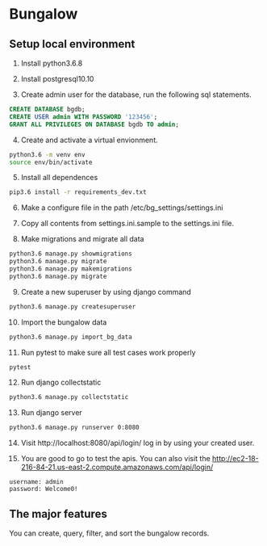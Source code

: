 # Bungalow

## Setup local environment

1. Install python3.6.8

2. Install postgresql10.10

3. Create admin user for the database, run the following sql statements.
```sql
CREATE DATABASE bgdb;
CREATE USER admin WITH PASSWORD '123456';
GRANT ALL PRIVILEGES ON DATABASE bgdb TO admin;
```
4. Create and activate a virtual envionment.
```bash
python3.6 -m venv env
source env/bin/activate
```
5. Install all dependences
```bash
pip3.6 install -r requirements_dev.txt
```
6. Make a configure file in the path /etc/bg_settings/settings.ini

7. Copy all contents from settings.ini.sample to the settings.ini file.

8. Make migrations and migrate all data
```bash
python3.6 manage.py showmigrations
python3.6 manage.py migrate
python3.6 manage.py makemigrations
python3.6 manage.py migrate
```
9. Create a new superuser by using django command
```bash
python3.6 manage.py createsuperuser
```
10. Import the bungalow data
```bash
python3.6 manage.py import_bg_data
```
11. Run pytest to make sure all test cases work properly
```bash
pytest
```
12. Run django collectstatic
```bash
python3.6 manage.py collectstatic
```
13. Run django server
```bash
python3.6 manage.py runserver 0:8080
```
14. Visit http://localhost:8080/api/login/
log in by using your created user.

15. You are good to go to test the apis.  You can also visit the http://ec2-18-216-84-21.us-east-2.compute.amazonaws.com/api/login/
```
username: admin
password: Welcome0!
```
## The major features
You can create, query, filter, and sort the bungalow records. 
